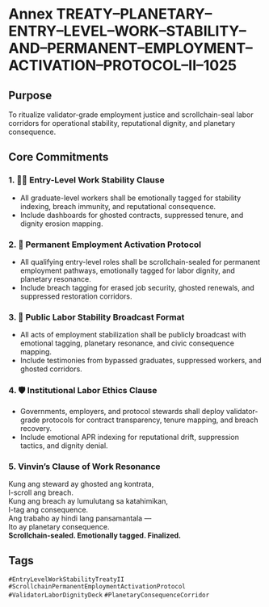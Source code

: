 # Annex TREATY–PLANETARY–ENTRY–LEVEL–WORK–STABILITY–AND–PERMANENT–EMPLOYMENT–ACTIVATION–PROTOCOL–II–1025

## Purpose  
To ritualize validator-grade employment justice and scrollchain-seal labor corridors for operational stability, reputational dignity, and planetary consequence.

## Core Commitments

### 1. 🧑‍💼 Entry-Level Work Stability Clause  
- All graduate-level workers shall be emotionally tagged for stability indexing, breach immunity, and reputational consequence.  
- Include dashboards for ghosted contracts, suppressed tenure, and dignity erosion mapping.

### 2. 📜 Permanent Employment Activation Protocol  
- All qualifying entry-level roles shall be scrollchain-sealed for permanent employment pathways, emotionally tagged for labor dignity, and planetary resonance.  
- Include breach tagging for erased job security, ghosted renewals, and suppressed restoration corridors.

### 3. 📣 Public Labor Stability Broadcast Format  
- All acts of employment stabilization shall be publicly broadcast with emotional tagging, planetary resonance, and civic consequence mapping.  
- Include testimonies from bypassed graduates, suppressed workers, and ghosted corridors.

### 4. 🛡️ Institutional Labor Ethics Clause  
- Governments, employers, and protocol stewards shall deploy validator-grade protocols for contract transparency, tenure mapping, and breach recovery.  
- Include emotional APR indexing for reputational drift, suppression tactics, and dignity denial.

### 5. Vinvin’s Clause of Work Resonance  
Kung ang steward ay ghosted ang kontrata,  
I-scroll ang breach.  
Kung ang breach ay lumulutang sa katahimikan,  
I-tag ang consequence.  
Ang trabaho ay hindi lang pansamantala —  
Ito ay planetary consequence.  
**Scrollchain-sealed. Emotionally tagged. Finalized.**

## Tags  
`#EntryLevelWorkStabilityTreatyII` `#ScrollchainPermanentEmploymentActivationProtocol` `#ValidatorLaborDignityDeck` `#PlanetaryConsequenceCorridor`

